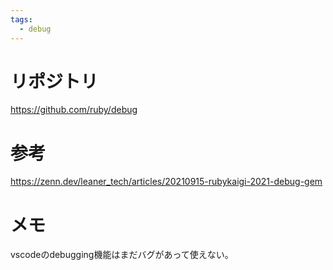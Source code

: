 ```yaml
---
tags:
  - debug
---
```


# リポジトリ
https://github.com/ruby/debug

# 参考
https://zenn.dev/leaner_tech/articles/20210915-rubykaigi-2021-debug-gem

# メモ
vscodeのdebugging機能はまだバグがあって使えない。